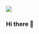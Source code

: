 <img src="https://capsule-render.vercel.app/api?type=waving&color=0:96c93d,100:00b09b&height=300&section=header&text=Hello%20My%20World&fontSize=90" />

### Hi there 👋
